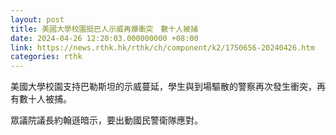 ```yaml
---
layout: post
title: 美國大學校園挺巴人示威再爆衝突　數十人被捕
date: 2024-04-26 12:20:03.000000000 +08:00
link: https://news.rthk.hk/rthk/ch/component/k2/1750656-20240426.htm
categories: rthk
---
```


美國大學校園支持巴勒斯坦的示威蔓延，學生與到場驅散的警察再次發生衝突，再有數十人被捕。

眾議院議長約翰遜暗示，要出動國民警衛隊應對。
